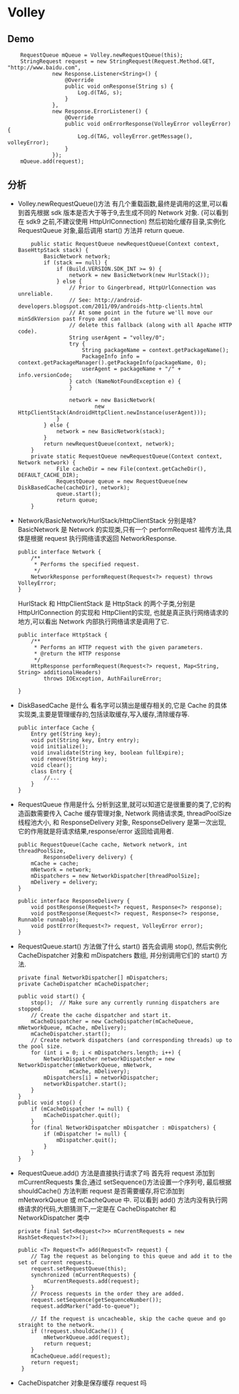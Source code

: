 # Volley
## Demo
```
    RequestQueue mQueue = Volley.newRequestQueue(this);
    StringRequest request = new StringRequest(Request.Method.GET, "http://www.baidu.com",
              new Response.Listener<String>() {
                  @Override
                  public void onResponse(String s) {
                      Log.d(TAG, s);
                  }
              },
              new Response.ErrorListener() {
                  @Override
                  public void onErrorResponse(VolleyError volleyError) {
                      Log.d(TAG, volleyError.getMessage(), volleyError);
                  }
              });
    mQueue.add(request);
```
## 分析
- Volley.newRequestQueue()方法
    有几个重载函数,最终是调用的这里,可以看到首先根据 sdk 版本是否大于等于9,去生成不同的 Network 对象.
    (可以看到在 sdk9 之前,不建议使用 HttpUrlConnection)
    然后初始化缓存目录,实例化 RequestQueue 对象,最后调用 start() 方法并 return queue.
    
    ```
        public static RequestQueue newRequestQueue(Context context, BaseHttpStack stack) {
            BasicNetwork network;
            if (stack == null) {
                if (Build.VERSION.SDK_INT >= 9) {
                    network = new BasicNetwork(new HurlStack());
                } else {
                    // Prior to Gingerbread, HttpUrlConnection was unreliable.
                    // See: http://android-developers.blogspot.com/2011/09/androids-http-clients.html
                    // At some point in the future we'll move our minSdkVersion past Froyo and can
                    // delete this fallback (along with all Apache HTTP code).
                    String userAgent = "volley/0";
                    try {
                        String packageName = context.getPackageName();
                        PackageInfo info = context.getPackageManager().getPackageInfo(packageName, 0);
                        userAgent = packageName + "/" + info.versionCode;
                    } catch (NameNotFoundException e) {
                    }
    
                    network = new BasicNetwork(
                            new HttpClientStack(AndroidHttpClient.newInstance(userAgent)));
                }
            } else {
                network = new BasicNetwork(stack);
            }
            return newRequestQueue(context, network);
        }
        private static RequestQueue newRequestQueue(Context context, Network network) {
                File cacheDir = new File(context.getCacheDir(), DEFAULT_CACHE_DIR);
                RequestQueue queue = new RequestQueue(new DiskBasedCache(cacheDir), network);
                queue.start();
                return queue;
        }
    ```
- Network/BasicNetwork/HurlStack/HttpClientStack 分别是啥?
    BasicNetwork 是 Network 的实现类,只有一个 performRequest 祖传方法,具体是根据 request 执行网络请求返回 NetworkResponse.
    ```
    public interface Network {
        /**
         * Performs the specified request.
         */
        NetworkResponse performRequest(Request<?> request) throws VolleyError;
    }
    ```
    HurlStack 和 HttpClientStack 是 HttpStack 的两个子类,分别是 HttpUrlConnection 的实现和 HttpClient的实现,
    也就是真正执行网络请求的地方,可以看出 Network 内部执行网络请求是调用了它.
    ```
    public interface HttpStack {
        /**
         * Performs an HTTP request with the given parameters.
         * @return the HTTP response
         */
        HttpResponse performRequest(Request<?> request, Map<String, String> additionalHeaders)
            throws IOException, AuthFailureError;
    
    }
    ```
- DiskBasedCache 是什么
    看名字可以猜出是缓存相关的,它是 Cache 的具体实现类,主要是管理缓存的,包括读取缓存,写入缓存,清除缓存等.
    ```
    public interface Cache {
        Entry get(String key);
        void put(String key, Entry entry);
        void initialize();
        void invalidate(String key, boolean fullExpire);
        void remove(String key);
        void clear();
        class Entry {
            //...
        }
    }
    ```
- RequestQueue 作用是什么
    分析到这里,就可以知道它是很重要的类了,它的构造函数需要传入 Cache 缓存管理对象, Network
    网络请求类, threadPoolSize 线程池大小, 和 ResponseDelivery 对象,
    ResponseDelivery 是第一次出现,它的作用就是将请求结果,response/error 返回给调用者.
    ```
    public RequestQueue(Cache cache, Network network, int threadPoolSize,
            ResponseDelivery delivery) {
        mCache = cache;
        mNetwork = network;
        mDispatchers = new NetworkDispatcher[threadPoolSize];
        mDelivery = delivery;
    }
    ```
    ```
    public interface ResponseDelivery {
        void postResponse(Request<?> request, Response<?> response);
        void postResponse(Request<?> request, Response<?> response, Runnable runnable);
        void postError(Request<?> request, VolleyError error);
    }
    ```
- RequestQueue.start() 方法做了什么
    start() 首先会调用 stop(), 然后实例化 CacheDispatcher 对象和 mDispatchers 数组,
    并分别调用它们的 start() 方法.
    ```
    private final NetworkDispatcher[] mDispatchers;
    private CacheDispatcher mCacheDispatcher;
    
    public void start() {
        stop();  // Make sure any currently running dispatchers are stopped.
        // Create the cache dispatcher and start it.
        mCacheDispatcher = new CacheDispatcher(mCacheQueue, mNetworkQueue, mCache, mDelivery);
        mCacheDispatcher.start();
        // Create network dispatchers (and corresponding threads) up to the pool size.
        for (int i = 0; i < mDispatchers.length; i++) {
            NetworkDispatcher networkDispatcher = new NetworkDispatcher(mNetworkQueue, mNetwork,
                    mCache, mDelivery);
            mDispatchers[i] = networkDispatcher;
            networkDispatcher.start();
        }
    }
    public void stop() {
        if (mCacheDispatcher != null) {
            mCacheDispatcher.quit();
        }
        for (final NetworkDispatcher mDispatcher : mDispatchers) {
            if (mDispatcher != null) {
                mDispatcher.quit();
            }
        }
    }
    ```
- RequestQueue.add() 方法是直接执行请求了吗
    首先将 request 添加到 mCurrentRequests 集合,通过 setSequence()方法设置一个序列号,
    最后根据 shouldCache() 方法判断 request 是否需要缓存,将它添加到 mNetworkQueue 或 mCacheQueue 中.
    可以看到 add() 方法内没有执行网络请求的代码,大胆猜测下,一定是在 CacheDispatcher 和 NetworkDispatcher 类中
    ```
    private final Set<Request<?>> mCurrentRequests = new HashSet<Request<?>>();

    public <T> Request<T> add(Request<T> request) {
        // Tag the request as belonging to this queue and add it to the set of current requests.
        request.setRequestQueue(this);
        synchronized (mCurrentRequests) {
            mCurrentRequests.add(request);
        }
        // Process requests in the order they are added.
        request.setSequence(getSequenceNumber());
        request.addMarker("add-to-queue");

        // If the request is uncacheable, skip the cache queue and go straight to the network.
        if (!request.shouldCache()) {
            mNetworkQueue.add(request);
            return request;
        }
        mCacheQueue.add(request);
        return request;
     }
    ```
- CacheDispatcher 对象是保存缓存 request 吗
    
